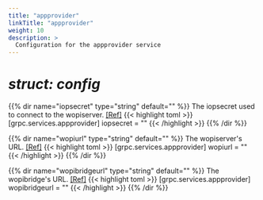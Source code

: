 ```yaml
---
title: "appprovider"
linkTitle: "appprovider"
weight: 10
description: >
  Configuration for the appprovider service
---
```


# _struct: config_

{{% dir name="iopsecret" type="string" default="" %}}
The iopsecret used to connect to the wopiserver. [[Ref]](https://github.com/cs3org/reva/tree/master/internal/grpc/services/appprovider/appprovider.go#L58)
{{< highlight toml >}}
[grpc.services.appprovider]
iopsecret = ""
{{< /highlight >}}
{{% /dir %}}

{{% dir name="wopiurl" type="string" default="" %}}
The wopiserver's URL. [[Ref]](https://github.com/cs3org/reva/tree/master/internal/grpc/services/appprovider/appprovider.go#L59)
{{< highlight toml >}}
[grpc.services.appprovider]
wopiurl = ""
{{< /highlight >}}
{{% /dir %}}

{{% dir name="wopibridgeurl" type="string" default="" %}}
The wopibridge's URL. [[Ref]](https://github.com/cs3org/reva/tree/master/internal/grpc/services/appprovider/appprovider.go#L60)
{{< highlight toml >}}
[grpc.services.appprovider]
wopibridgeurl = ""
{{< /highlight >}}
{{% /dir %}}

